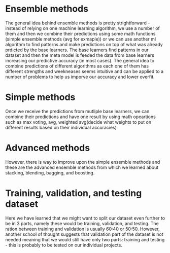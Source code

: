 # Ensemble methods
The general idea behind ensemble methods is pretty strightforward - instead of relying on one machine learning algorithm, we use a number of them and then we combine their predictions using some math functions (simple ensemble methods (avg for exmaple)) or we can use another ml algorithm to find patterns and make predictions on top of what was already prdicted by the base learners. The base learners find patterns in our dataset and then the meta model is feeded the data from base learners increasing our predictive accuracy (in most cases). The general idea to combine predictions of different algorithms as each one of them has different strengths and weekneases seems intuitive and can be applied to a number of problems to help us imporve our accuracy and lower overfit. 

# Simple methods
Once we receive the predictions from mutliple base learners, we can combine their predictions and have one result by using math opeartions such as max voting, avg, weighted avg(decide what weights to put on different results based on their individual accuracies)

# Advanced methods
However, there is  way to improve upon the simple ensemble methods and these are the advanced ensemble methods from which we learned about stacking, blending, bagging, and boosting. 

# Training, validation, and testing dataset
Here we have learned that we might want to split our dataset even further to be in 3 parts, namely these would be training, validation, and testing. The ration between training and validation is usually 60:40 or 50:50. However, another school of thought suggests that validation part of the dataset is not needed meaning that we would still have only two parts: training and testing - this is probably to be tested on our individual projects. 